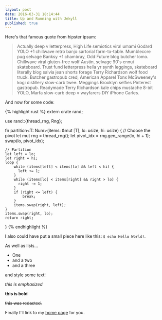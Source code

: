 ```yaml
---
layout: post
date: 2016-03-31 18:14:44
title: Up and Running with Jekyll
published: true
---
```


Here's that famous quote from hipster ipsum:

>Actually deep v letterpress, High Life semiotics viral umami Godard YOLO +1
>chillwave retro banjo sartorial farm-to-table. Mumblecore pug selvage Banksy +1
>chambray, Odd Future blog butcher lomo. Chillwave viral gluten-free wolf Austin,
>selvage 90's ennui skateboard. Trust fund letterpress hella yr synth leggings,
>skateboard literally blog salvia jean shorts forage Terry Richardson wolf food
>truck. Butcher gastropub cred, American Apparel Tonx McSweeney's kogi distillery
>slow-carb twee. Meggings Brooklyn selfies Pinterest gastropub. Readymade Terry
>Richardson kale chips mustache 8-bit YOLO, Marfa slow-carb deep v
>wayfarers DIY iPhone Carles.

And now for some code:

{% highlight rust %}
extern crate rand;

use rand::{thread_rng, Rng};

fn partition<T: Num>(items: &mut [T], lo: usize, hi: usize) {
    // Choose the pivot
    let mut rng = thread_rng();
    let pivot_idx = rng.gen_range(lo, hi + 1);
    swap(lo, pivot_idx);

    // Partition
    let left = lo;
    let right = hi;
    loop {
        while (items[left] < items[lo] && left < hi) {
          left += 1;
        }
        while (items[lo] < items[right] && right > lo) {
          right -= 1;
        }
        if (right <= left) {
            break;
        }
        items.swap(right, left);
    }
    items.swap(right, lo);
    return right;
}
{% endhighlight %}

I also could have put a small piece here like this: `$ echo Hello World!`.

As well as lists...

* One
* and a two
* and a three

and style some text!

*this is emphasized*

**this is bold**

~~this was redacted.~~

Finally I'll link to my [home page](/) for you.
